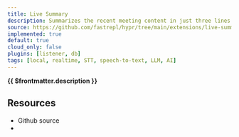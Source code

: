 ```yaml
---
title: Live Summary
description: Summarizes the recent meeting content in just three lines.
source: https://github.com/fastrepl/hypr/tree/main/extensions/live-summary
implemented: true
default: true
cloud_only: false
plugins: [listener, db]
tags: [local, realtime, STT, speech-to-text, LLM, AI]
---
```

<TitleWithContributors :title="$frontmatter.title" />

**{{ $frontmatter.description }}**

<ExtensionTags :frontmatter="$frontmatter" />

## Resources

<ul>
  <li><a :href="$frontmatter.source">Github source</a></li>
  <li v-for="plugin in $frontmatter.plugins"><PluginLink :plugin /></li>
</ul>
